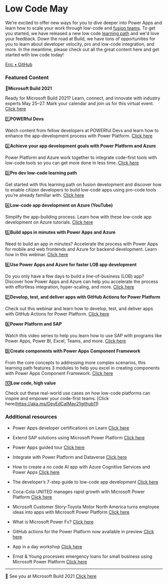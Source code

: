 # Low Code May 

We’re excited to offer new ways for you to dive deeper into Power Apps and learn how to scale your work through low-code and [fusion teams](https://aka.ms/fusionblogbuild2021). To get you started, we have released a new low code [learning path](https://aka.ms/fusion-dev-path) and we'd love your feedback.  Down the road at Build, we have tons of opportunities for you to learn about developer velocity, pro and low-code integration, and more. In the meantime, please check out all the great content here and get started with low code today! 

[Eric • GitHub](https://github.com/eamcc)   

 

### Featured Content 

:loudspeaker:**Microsoft Build 2021** 

Ready for Microsoft Build 2021? Learn, connect, and innovate with industry experts May 25–27. Mark your calendar and join us for this virtual event. [Click here](https://aka.ms/DevEdCalMay21github1) 

:one:**POWERful Devs** 

Watch content from fellow developers at POWERful Devs and learn how to enhance the app-development process with Power Platform. [Click here](https://aka.ms/DevEdCalMay21github2)    

:two:**Achieve your app development goals with Power Platform and Azure** 

Power Platform and Azure work together to integrate code-first tools with low-code tools so you can get more done in less time. ​[Click here](https://aka.ms/DevEdCalMay21github3) 

:three:**Pro dev low-code learning path** 

Get started with this learning path on fusion development and discover how to enable citizen developers to build low-code apps using pro-code tools you’re already familiar with. [Click here](https://aka.ms/DevEdCalMay21github4)      

:four:**Low-code app development on Azure (YouTube)** 

Simplify the app-building process. Learn how with these low-code app development on Azure tutorials. [Click here](https://aka.ms/DevEdCalMay21github5) 

:five:**Build apps in minutes with Power Apps and Azure** 

Need to build an app in minutes? Accelerate the process with Power Apps for mobile and web frontends and Azure for backend development. Learn how in this webinar. [Click here](https://aka.ms/DevEdCalMay21github6) 

:six:**Use Power Apps and Azure for faster LOB app development** 

Do you only have a few days to build a line-of-business (LOB) app? Discover how Power Apps and Azure can help you accelerate the process with effortless integration, hyper-scaling, and more. [Click here](https://aka.ms/DevEdCalMay21github7)   

:seven:**Develop, test, and deliver apps with GitHub Actions for Power Platform** 

Check out this webinar and learn how to develop, test, and deliver apps with GitHub Actions for Power Platform. [Click here](https://aka.ms/DevEdCalMay21github8)   

:eight:**Power Platform and SAP** 

Watch this video series to help you learn how to use SAP with programs like Power Apps, Power BI, Excel, Teams, and more. [Click here](https://aka.ms/DevEdCalMay21github9)   

:nine:**Create components with Power Apps Component Framework** 

From the core concepts to addressing more complex scenarios, this learning path features 3 modules to help you excel in creating components with Power Apps Component Framework. [Click here](https://aka.ms/DevEdCalMay21github10)   

:keycap_ten:**Low code, high value** 

Check out these real-world use cases on how low-code platforms can inspire and empower your code-first teams. [Click here(https://aka.ms/DevEdCalMay21github11)   

 

### Additional resources 

* Power Apps developer certifications on Learn [Click here](https://aka.ms/DevEdCalMay21github12)  

* Extend SAP solutions using Microsoft Power Platform [Click here](https://aka.ms/DevEdCalMay21github13) 

* Power Apps guided tour [Click here](https://aka.ms/DevEdCalMay21github14) 

* Integrate with Power Platform and Dataverse [Click here](https://aka.ms/DevEdCalMay21github15) 

* How to create a no code AI app with Azure Cognitive Services and Power Apps [Click here](https://aka.ms/DevEdCalMay21github16) 

* The developer’s 7-step guide to low-code app development [Click here](https://aka.ms/DevEdCalMay21github17) 

* Coca-Cola UNITED manages rapid growth with Microsoft Power Platform [Click here](https://aka.ms/DevEdCalMay21github18) 

* Microsoft Customer Story-Toyota Motor North America turns employee ideas into apps with Microsoft Power Platform [Click here](https://aka.ms/DevEdCalMay21github23) 

* What is Microsoft Power Fx? [Click here](https://aka.ms/DevEdCalMay21github20) 

* GitHub actions for the Power Platform now available in preview [Click here](https://aka.ms/DevEdCalMay21github21) 

* App in a day workshop [Click here](https://aka.ms/DevEdCalMay21github22) 

* Ernst & Young processes emergency loans for small business using Microsoft Power Platform [Click here](https://aka.ms/DevEdCalMay21github24) 

--- 

 

:bookmark: See you at Microsoft Build 2021 [Click here](https://aka.ms/DevEdCalMay21github1) 